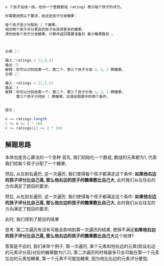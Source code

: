 ```java
n 个孩子站成一排。给你一个整数数组 ratings 表示每个孩子的评分。

你需要按照以下要求，给这些孩子分发糖果：

每个孩子至少分配到 1 个糖果。
相邻两个孩子评分更高的孩子会获得更多的糖果。
请你给每个孩子分发糖果，计算并返回需要准备的 最少糖果数目 。

 

示例 1：

输入：ratings = [1,0,2]
输出：5
解释：你可以分别给第一个、第二个、第三个孩子分发 2、1、2 颗糖果。
示例 2：

输入：ratings = [1,2,2]
输出：4
解释：你可以分别给第一个、第二个、第三个孩子分发 1、2、1 颗糖果。
     第三个孩子只得到 1 颗糖果，这满足题面中的两个条件。
 

提示：

n == ratings.length
1 <= n <= 2 * 104
0 <= ratings[i] <= 2 * 104
```

## 解题思路
本体也是贪心算法的一个变种
首先, 我们初始化一个数组, 数组的元素都为1, 代表我们给每个孩子分配了一个糖果;

然后, 从左到右遍历, 这一次遍历, 我们使得每个孩子都满足这个条件: **如果他右边的孩子评分比自己高, 那么他右边的孩子的糖果数比自己大**, 此时我们从左往右的方向满足了题目的要求;

然后, 从右到左遍历, 这一次遍历, 我们使得每个孩子都满足这个条件: **如果他左边的孩子评分比自己高, 那么他左边的孩子的糖果数比自己大**, 此时我们从右往左的方向满足了题目的要求;

此时, 我们得到了题目的结果

思考: 第二次遍历有没有可能会影响到第一次遍历的结果, 使得不满足**如果他右边的孩子评分比自己高, 那么他右边的孩子的糖果数比自己大**这个规律?

答案是不会的, 我们来举个例子, 第一次遍历, 某个元素和他右边的元素(假设右边的元素评分高)对应的糖果数为[1,2], 第二次遍历的时候最多只会可能在第一个元素左边的元素加糖果, 第一个元素不可能加糖果, 因为他比右边的元素评分要低;